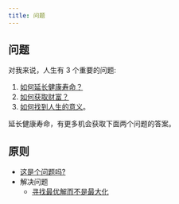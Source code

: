 ```yaml
---
title: 问题
---
```


## 问题
对我来说，人生有 3 个重要的问题:  
1. [如何延长健康寿命？](../tech/health/overview/readme.md)
2. [如何获取财富？](../tech/wealth/readme.md)
3. [如何找到人生的意义](../tech/the-meaning-of-life/readme.md)。

延长健康寿命，有更多机会获取下面两个问题的答案。

## 原则
* [这是个问题吗?](./rule/is-this-a-question.md)
* 解决问题
  * [寻找最优解而不是最大化](./rule/is-this-a-question.md)
